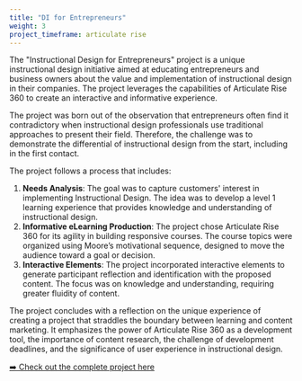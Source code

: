 ```yaml
---
title: "DI for Entrepreneurs"
weight: 3
project_timeframe: articulate rise
---
```


The "Instructional Design for Entrepreneurs" project is a unique instructional design initiative aimed at educating entrepreneurs and business owners about the value and implementation of instructional design in their companies. The project leverages the capabilities of Articulate Rise 360 to create an interactive and informative experience.

The project was born out of the observation that entrepreneurs often find it contradictory when instructional design professionals use traditional approaches to present their field. Therefore, the challenge was to demonstrate the differential of instructional design from the start, including in the first contact.

The project follows a process that includes:

1. **Needs Analysis**: The goal was to capture customers' interest in implementing Instructional Design. The idea was to develop a level 1 learning experience that provides knowledge and understanding of instructional design.
2. **Informative eLearning Production**: The project chose Articulate Rise 360 for its agility in building responsive courses. The course topics were organized using Moore’s motivational sequence, designed to move the audience toward a goal or decision.
3. **Interactive Elements**: The project incorporated interactive elements to generate participant reflection and identification with the proposed content. The focus was on knowledge and understanding, requiring greater fluidity of content.

The project concludes with a reflection on the unique experience of creating a project that straddles the boundary between learning and content marketing. It emphasizes the power of Articulate Rise 360 as a development tool, the importance of content research, the challenge of development deadlines, and the significance of user experience in instructional design.

[➡️ Check out the complete project here]()